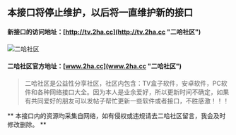 ## 本接口将停止维护，以后将一直维护新的接口  
#### 新接口的访问地址：[http://tv.2ha.cc](http://tv.2ha.cc "二哈社区")  
![二哈社区](https://www.2ha.cc/template/quater_6_flyme/src/logo.png "2ha.cc")

#### 二哈社区官方地址：[www.2ha.cc](www.2ha.cc "二哈社区")
> 二哈社区是公益性分享社区，社区内包含：TV盒子软件，安卓软件，PC软件和各种网络接口大全。因为本人是业余爱好，所以更新时间不确定，如果有共同爱好的朋友可以发帖子帮忙更新一些软件或者接口，不胜感激！！！

** 本接口内的资源均采集自网络，如有侵权或违规请去二哈社区留言，我会及时修改删除。 **
